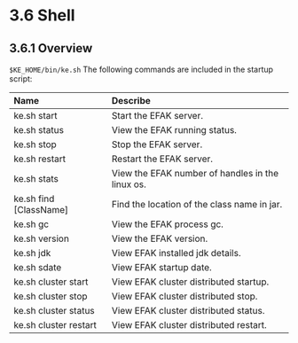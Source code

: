 # 3.6 Shell

## 3.6.1 Overview
`$KE_HOME/bin/ke.sh` The following commands are included in the startup script:

| Name | Describe |
| :----- | :----- |
|ke.sh start | Start the EFAK server.|
|ke.sh status | View the EFAK running status.|
|ke.sh stop | Stop the EFAK server.|
|ke.sh restart | Restart the EFAK server.|
|ke.sh stats | View the EFAK number of handles in the linux os.|
|ke.sh find [ClassName] | Find the location of the class name in jar.|
|ke.sh gc | View the EFAK process gc.|
|ke.sh version | View the EFAK version.|
|ke.sh jdk | View EFAK installed jdk details.|
|ke.sh sdate | View EFAK startup date.|
|ke.sh cluster start | View EFAK cluster distributed startup.|
|ke.sh cluster stop | View EFAK cluster distributed stop.|
|ke.sh cluster status | View EFAK cluster distributed status.|
|ke.sh cluster restart | View EFAK cluster distributed restart.|
